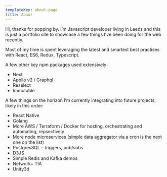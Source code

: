 ```yaml
---
templateKey: about-page
title: About
---
```

Hi, thanks for popping by. I’m Javascript developer living in Leeds and this is just a portfolio site to showcase a few things I’ve been doing for the web recently.

Most of my time is spent leveraging the latest and smartest best practises with React, ES6, Redux, Typescript.

A few other key npm packages used extensively:

* Next
* Apollo v2 / Graphql
* Reselect
* Immutable

A few things on the horizon I’m currently integrating into future projects, likely in this order:

* React Native
* Golang
* More AWS / Terraform / Docker for hosting, orchestrating and automating, repsectively
* More node microservices (simple data aggregator via a cron is the next one on the list)
* PostgresSQL – triggers, pub/subs
* D3JS
* Simple Redis and Kafka demos
* Network+ TIA
* Unity3d
